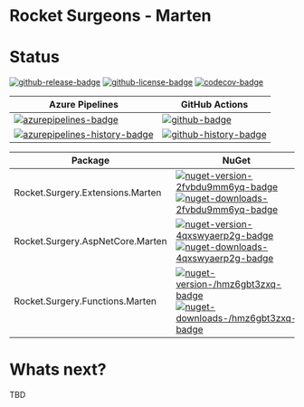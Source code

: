 # Rocket Surgeons - Marten

# Status
<!-- badges -->
[![github-release-badge]][github-release]
[![github-license-badge]][github-license]
[![codecov-badge]][codecov]
<!-- badges -->

<!-- history badges -->
| Azure Pipelines | GitHub Actions |
| --------------- | -------------- |
| [![azurepipelines-badge]][azurepipelines] | [![github-badge]][github] |
| [![azurepipelines-history-badge]][azurepipelines-history] | [![github-history-badge]][github] |
<!-- history badges -->

<!-- nuget packages -->
| Package | NuGet |
| ------- | ----- |
| Rocket.Surgery.Extensions.Marten | [![nuget-version-2fvbdu9mm6yq-badge]![nuget-downloads-2fvbdu9mm6yq-badge]][nuget-2fvbdu9mm6yq] |
| Rocket.Surgery.AspNetCore.Marten | [![nuget-version-4qxswyaerp2g-badge]![nuget-downloads-4qxswyaerp2g-badge]][nuget-4qxswyaerp2g] |
| Rocket.Surgery.Functions.Marten | [![nuget-version-/hmz6gbt3zxq-badge]![nuget-downloads-/hmz6gbt3zxq-badge]][nuget-/hmz6gbt3zxq] |
<!-- nuget packages -->

# Whats next?
TBD

<!-- generated references -->
[github-release]: https://github.com/RocketSurgeonsGuild/Marten.Extensions/releases/latest
[github-release-badge]: https://img.shields.io/github/release/RocketSurgeonsGuild/Marten.Extensions.svg?logo=github&style=flat "Latest Release"
[github-license]: https://github.com/RocketSurgeonsGuild/Marten.Extensions/blob/master/LICENSE
[github-license-badge]: https://img.shields.io/github/license/RocketSurgeonsGuild/Marten.Extensions.svg?style=flat "License"
[codecov]: https://codecov.io/gh/RocketSurgeonsGuild/Marten.Extensions
[codecov-badge]: https://img.shields.io/codecov/c/github/RocketSurgeonsGuild/Marten.Extensions.svg?color=E03997&label=codecov&logo=codecov&logoColor=E03997&style=flat "Code Coverage"
[azurepipelines]: https://rocketsurgeonsguild.visualstudio.com/Libraries/_build/latest?definitionId=19&branchName=master
[azurepipelines-badge]: https://img.shields.io/azure-devops/build/rocketsurgeonsguild/Libraries/19.svg?color=98C6FF&label=azure%20pipelines&logo=azuredevops&logoColor=98C6FF&style=flat "Azure Pipelines Status"
[azurepipelines-history]: https://rocketsurgeonsguild.visualstudio.com/Libraries/_build?definitionId=19&branchName=master
[azurepipelines-history-badge]: https://buildstats.info/azurepipelines/chart/rocketsurgeonsguild/Libraries/19?includeBuildsFromPullRequest=false "Azure Pipelines History"
[github]: https://github.com/RocketSurgeonsGuild/Marten.Extensions/actions?query=workflow%3Aci
[github-badge]: https://img.shields.io/github/workflow/status/RocketSurgeonsGuild/Marten.Extensions/ci.svg?label=github&logo=github&color=b845fc&logoColor=b845fc&style=flat "GitHub Actions Status"
[github-history-badge]: https://buildstats.info/github/chart/RocketSurgeonsGuild/Marten.Extensions?includeBuildsFromPullRequest=false "GitHub Actions History"
[nuget-2fvbdu9mm6yq]: https://www.nuget.org/packages/Rocket.Surgery.Extensions.Marten/
[nuget-version-2fvbdu9mm6yq-badge]: https://img.shields.io/nuget/v/Rocket.Surgery.Extensions.Marten.svg?color=004880&logo=nuget&style=flat-square "NuGet Version"
[nuget-downloads-2fvbdu9mm6yq-badge]: https://img.shields.io/nuget/dt/Rocket.Surgery.Extensions.Marten.svg?color=004880&logo=nuget&style=flat-square "NuGet Downloads"
[nuget-4qxswyaerp2g]: https://www.nuget.org/packages/Rocket.Surgery.AspNetCore.Marten/
[nuget-version-4qxswyaerp2g-badge]: https://img.shields.io/nuget/v/Rocket.Surgery.AspNetCore.Marten.svg?color=004880&logo=nuget&style=flat-square "NuGet Version"
[nuget-downloads-4qxswyaerp2g-badge]: https://img.shields.io/nuget/dt/Rocket.Surgery.AspNetCore.Marten.svg?color=004880&logo=nuget&style=flat-square "NuGet Downloads"
[nuget-/hmz6gbt3zxq]: https://www.nuget.org/packages/Rocket.Surgery.Functions.Marten/
[nuget-version-/hmz6gbt3zxq-badge]: https://img.shields.io/nuget/v/Rocket.Surgery.Functions.Marten.svg?color=004880&logo=nuget&style=flat-square "NuGet Version"
[nuget-downloads-/hmz6gbt3zxq-badge]: https://img.shields.io/nuget/dt/Rocket.Surgery.Functions.Marten.svg?color=004880&logo=nuget&style=flat-square "NuGet Downloads"
<!-- generated references -->

<!-- nuke-data
github:
  owner: RocketSurgeonsGuild
  repository: Marten.Extensions
azurepipelines:
  account: rocketsurgeonsguild
  teamproject: Libraries
  builddefinition: 19
-->